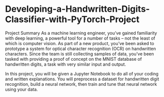 # Developing-a-Handwritten-Digits-Classifier-with-PyTorch-Project

Project Summary
As a machine learning engineer, you’ve gained familiarity with deep learning, a powerful tool for a number of tasks – not the least of which is computer vision. As part of a new product, you’ve been asked to prototype a system for optical character recognition (OCR) on handwritten characters. Since the team is still collecting samples of data, you’ve been tasked with providing a proof of concept on the MNIST database of handwritten digits, a task with very similar input and output.

In this project, you will be given a Jupyter Notebook to do all of your coding and written explanations. You will preprocess a dataset for handwritten digit recognition, build a neural network, then train and tune that neural network using your data.
